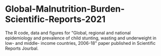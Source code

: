 # Global-Malnutrition-Burden-Scientific-Reports-2021
The R code, data and figures for "Global, regional and national epidemiology and prevalence of child stunting, wasting and underweight in low- and middle- income countries, 2006-18" 
paper published in Scientific Reports Jourbal.
